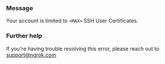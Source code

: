 
### Message
Your account is limited to <code>&lt;MAX&gt;</code> SSH User Certificates.

### Further help
If you're having trouble resolving this error, please reach out to [support@ngrok.com](mailto:support@ngrok.com?subject=Help%20with%20ERR_NGROK_1960)

